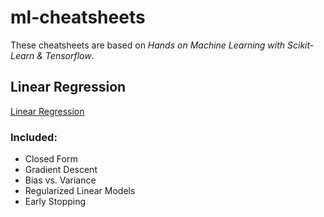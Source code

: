# ml-cheatsheets

These cheatsheets are based on _Hands on Machine Learning with Scikit-Learn & Tensorflow_.

## Linear Regression

[Linear Regression](https://github.com/delaltomruk/ml-cheatsheets/blob/main/linearregression.pdf)

### Included:

- Closed Form
- Gradient Descent
- Bias vs. Variance
- Regularized Linear Models
- Early Stopping







